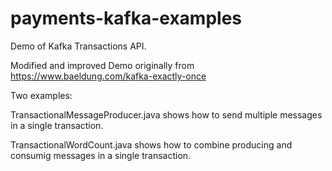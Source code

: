 # payments-kafka-examples

Demo of Kafka Transactions API.

Modified and improved Demo originally from https://www.baeldung.com/kafka-exactly-once


Two examples:

TransactionalMessageProducer.java shows how to send multiple messages in a single transaction.

TransactionalWordCount.java shows how to combine producing and consumig messages in a single transaction. 
